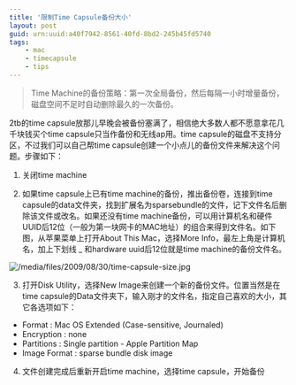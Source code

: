```yaml
---
title: '限制Time Capsule备份大小'
layout: post
guid: urn:uuid:a40f7942-8561-40fd-8bd2-245b45fd5740
tags:
    - mac
    - timecapsule
    - tips
---
```


> Time Machine的备份策略：第一次全局备份，然后每隔一小时增量备份，磁盘空间不足时自动删除最久的一次备份。

2tb的time capsule放那儿早晚会被备份塞满了，相信绝大多数人都不愿意拿花几千块钱买个time capsule只当作备份和无线ap用。time capsule的磁盘不支持分区，不过我们可以自己帮time capsule创建一个小点儿的备份文件来解决这个问题。步骤如下：

1. 关闭time machine

2. 如果time capsule上已有time machine的备份，推出备份卷，连接到time capsule的data文件夹，找到扩展名为sparsebundle的文件，记下文件名后删除该文件或改名。如果还没有time machine备份，可以用计算机名和硬件UUID后12位（一般为第一块网卡的MAC地址）的组合来得到文件名。如下图，从苹果菜单上打开About This Mac，选择More Info，最左上角是计算机名，加上下划线 _  和hardware uuid后12位就是time machine的备份文件名。

![/media/files/2009/08/30/time-capsule-size.jpg](https://bolg-1257385283.cos.ap-chengdu.myqcloud.com/2009/08/30/time-capsule-size.jpg)

3. 打开Disk Utility，选择New Image来创建一个新的备份文件。位置当然是在time capsule的Data文件夹下，输入刚才的文件名，指定自己喜欢的大小，其它各选项如下：

  * Format : Mac OS Extended (Case-sensitive, Journaled)
  * Encryption : none
  * Partitions : Single partition - Apple Partition Map
  * Image Format : sparse bundle disk image

4. 文件创建完成后重新开启time machine，选择time capsule，开始备份
